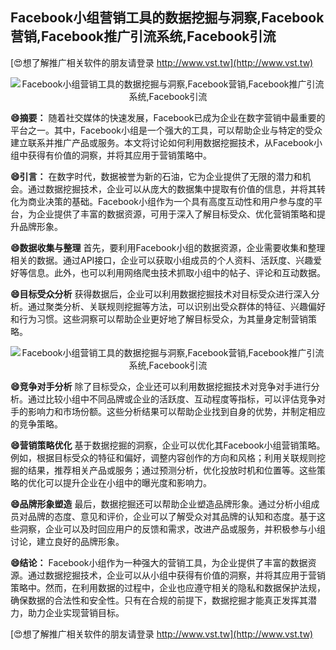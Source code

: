 ## **Facebook小组营销工具的数据挖掘与洞察,Facebook营销,Facebook推广引流系统,Facebook引流**

[😍想了解推广相关软件的朋友请登录 http://www.vst.tw](http://www.vst.tw)

 <center><img src="https://vst.tw/MP4/tuiguang/png/5.png" alt="Facebook小组营销工具的数据挖掘与洞察,Facebook营销,Facebook推广引流系统,Facebook引流"></center>

**😄摘要：**
随着社交媒体的快速发展，Facebook已成为企业在数字营销中最重要的平台之一。其中，Facebook小组是一个强大的工具，可以帮助企业与特定的受众建立联系并推广产品或服务。本文将讨论如何利用数据挖掘技术，从Facebook小组中获得有价值的洞察，并将其应用于营销策略中。

**😄引言：**
在数字时代，数据被誉为新的石油，它为企业提供了无限的潜力和机会。通过数据挖掘技术，企业可以从庞大的数据集中提取有价值的信息，并将其转化为商业决策的基础。Facebook小组作为一个具有高度互动性和用户参与度的平台，为企业提供了丰富的数据资源，可用于深入了解目标受众、优化营销策略和提升品牌形象。

**😄数据收集与整理**
首先，要利用Facebook小组的数据资源，企业需要收集和整理相关的数据。通过API接口，企业可以获取小组成员的个人资料、活跃度、兴趣爱好等信息。此外，也可以利用网络爬虫技术抓取小组中的帖子、评论和互动数据。

**😄目标受众分析**
获得数据后，企业可以利用数据挖掘技术对目标受众进行深入分析。通过聚类分析、关联规则挖掘等方法，可以识别出受众群体的特征、兴趣偏好和行为习惯。这些洞察可以帮助企业更好地了解目标受众，为其量身定制营销策略。

 <center><img src="https://vst.tw/MP4/tuiguang/png/1.png" alt="Facebook小组营销工具的数据挖掘与洞察,Facebook营销,Facebook推广引流系统,Facebook引流"></center>

**😄竞争对手分析**
除了目标受众，企业还可以利用数据挖掘技术对竞争对手进行分析。通过比较小组中不同品牌或企业的活跃度、互动程度等指标，可以评估竞争对手的影响力和市场份额。这些分析结果可以帮助企业找到自身的优势，并制定相应的竞争策略。

**😄营销策略优化**
基于数据挖掘的洞察，企业可以优化其Facebook小组营销策略。例如，根据目标受众的特征和偏好，调整内容创作的方向和风格；利用关联规则挖掘的结果，推荐相关产品或服务；通过预测分析，优化投放时机和位置等。这些策略的优化可以提升企业在小组中的曝光度和影响力。

**😄品牌形象塑造**
最后，数据挖掘还可以帮助企业塑造品牌形象。通过分析小组成员对品牌的态度、意见和评价，企业可以了解受众对其品牌的认知和态度。基于这些洞察，企业可以及时回应用户的反馈和需求，改进产品或服务，并积极参与小组讨论，建立良好的品牌形象。

**😄结论：**
Facebook小组作为一种强大的营销工具，为企业提供了丰富的数据资源。通过数据挖掘技术，企业可以从小组中获得有价值的洞察，并将其应用于营销策略中。然而，在利用数据的过程中，企业也应遵守相关的隐私和数据保护法规，确保数据的合法性和安全性。只有在合规的前提下，数据挖掘才能真正发挥其潜力，助力企业实现营销目标。

[😍想了解推广相关软件的朋友请登录 http://www.vst.tw](http://www.vst.tw)



